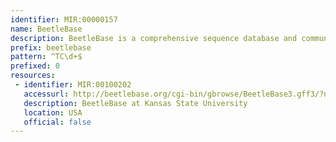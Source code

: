 ```yaml
---
identifier: MIR:00000157
name: BeetleBase
description: BeetleBase is a comprehensive sequence database and community resource for Tribolium genetics, genomics and developmental biology. It incorporates information about genes, mutants, genetic markers, expressed sequence tags and publications.
prefix: beetlebase
pattern: ^TC\d+$
prefixed: 0
resources:
 - identifier: MIR:00100202
   accessurl: http://beetlebase.org/cgi-bin/gbrowse/BeetleBase3.gff3/?name=
   description: BeetleBase at Kansas State University
   location: USA
   official: false
---
```

